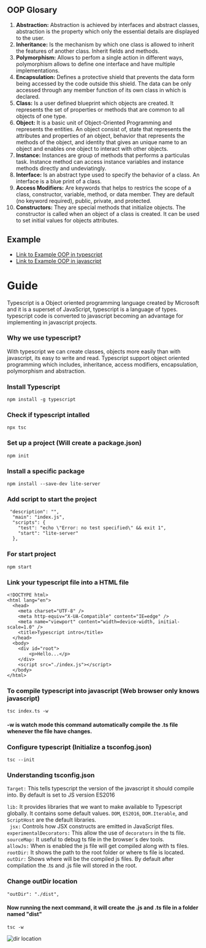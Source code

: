 ## OOP Glosary
1. <b>Abstraction:</b> Abstraction is achieved by interfaces and abstract classes, abstraction is the property which only the essential details are displayed to the user. 
2. <b>Inheritance:</b> Is the mechanism by which one class is allowed to inherit the features of another class. Inherit fields and methods. 
3. <b>Polymorphism:</b> Allows to perfom a single action in different ways, polymorphism allows to define one interface and have multiple implementations. 
4. <b>Encapsulation:</b> Defines a protective shield that prevents the data form being accessed by the code outside this shield. The data can be only accessed through any member function of its own class in which is declared.  
5. <b>Class:</b> Is a user defined blueprint which objects are created. It represents the set of properties or methods that are common to all objects of one type. 
6. <b>Object:</b> It is a basic unit of Object-Oriented Programming and represents the entities. An object consist of, state that represents the attributes and properties of an object, behavior that represents the methods of the object, and identity that gives an unique name to an object and enables one object to interact with other objects. 
7. <b>Instance:</b>  Instances are group of methods that performs a particulas task. Instance method can access instance variables and instance methods directly and undeviatingly. 
8. <b>Interface:</b> Is an abstract type used to specify the behavior of a class. An interface is a blue print of a class.
9. <b>Access Modifiers:</b> Are keywords that helps to restrics the scope of a class, constructor, variable,  method, or data member. They are default (no keyword required), public, private, and protected.
10. <b>Constructors:</b> They are special methods that initialize objects. The constructor is called when an object of a class is created. It can be used to set initial values for objects attributes. 

## Example
*   [Link to Example OOP in typescript](https://github.com/jinunez-s/Core-Code-01/blob/master/Week%206/Tuesday/objectsExample.ts)
*   [Link to Example OOP in javascript](https://github.com/jinunez-s/Core-Code-01/blob/master/Week%206/Tuesday/objectsExample.js)

# Guide
Typescript is a Object oriented programming language created by Microsoft and it is a superset of JavaScript, typescript is a language of types. typescript code is converted to javascript becoming an advantage for implementing in javascript projects. 

### Why we use typescript?

With typescript we can create classes, objects more easily than with javascript, its easy to write and read. Typescript support object oriented programming which includes, inheritance, access modifiers, encapsulation, polymorphism and abstraction. 

### Install Typescript
```
npm install -g typescript
```

### Check if typescript intalled
```
npx tsc 
```

### Set up a project (Will create a package.json)
```
npm init
```

### Install a specific package
```
npm install --save-dev lite-server
```

### Add script to start the project
```
 "description": "",
  "main": "index.js",
  "scripts": {
    "test": "echo \"Error: no test specified\" && exit 1",
    "start": "lite-server"
  },
```

### For start project
```
npm start
```
### Link your typescript file into a HTML file
```
<!DOCTYPE html>
<html lang="en">
  <head>
    <meta charset="UTF-8" />
    <meta http-equiv="X-UA-Compatible" content="IE=edge" />
    <meta name="viewport" content="width=device-width, initial-scale=1.0" />
    <title>Typescript intro</title>
  </head>
  <body>
    <div id="root">
        <p>Hello...</p>
    </div>
    <script src="./index.js"></script> 
  </body>
</html>
```

### To compile typescript into javascript (Web browser only knows javascript)
```
tsc index.ts -w
```
#### -w is watch mode this command automatically compile the .ts file whenever the file have changes.

### Configure typescript (Initialize a tsconfog.json)
```
tsc --init 
```
### Understanding tsconfig.json

<code>Target:</code> This tells typescript the version of the javascript it should compile into. By default is set to JS version ES2016

<text>
<code>lib:</code> It provides libraries that we want to make available to Typescript globally. It contains some default values. <code>DOM</code>, <code>ES2016</code>, <code>DOM.Iterable</code>, and <code>ScriptHost</code> are the default libraries.<br>
<code> jsx:</code> Controls how JSX constructs are emitted in JavaScript files.<br>
<code>experimentalDecorators:</code> This allow the use of <code>decorators</code> in the ts file. <br>
<code>sourceMap:</code> It useful to debug ts file in the browser´s dev tools.<br>
<code>allowJs:</code> When is enabled the js file will get compiled along with ts files.<br>
<code>rootDir:</code> It shows the path to the root folder or where ts file is located.<br>
<code>outDir:</code> Shows where will be the compiled js files. By default after compilation the .ts and .js file will stored in the root.<br>
<text>

### Change outDir location
```
"outDir": "./dist", 
```
#### Now running the next command, it will create the .js and .ts file in a folder named "dist"
```
tsc -w
```
<img src="https://github.com/jinunez-s/Core-Code-01/blob/master/Week%206/Tuesday/resources/img1.jpg" alt="dir location">

